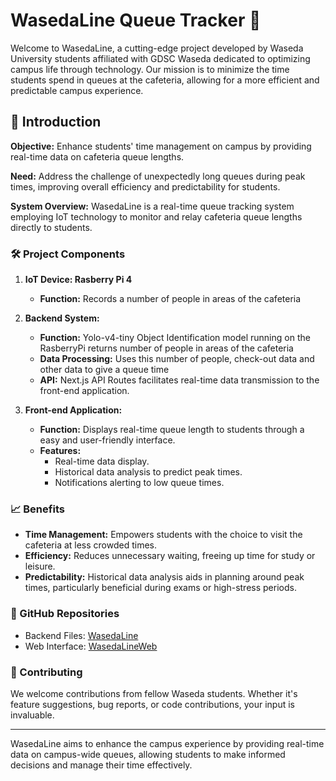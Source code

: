 # WasedaLine Queue Tracker 🚀

Welcome to WasedaLine, a cutting-edge project developed by Waseda University students affiliated with GDSC Waseda dedicated to optimizing campus life through technology. Our mission is to minimize the time students spend in queues at the cafeteria, allowing for a more efficient and predictable campus experience.

## 🎯 Introduction

**Objective:** Enhance students' time management on campus by providing real-time data on cafeteria queue lengths.

**Need:** Address the challenge of unexpectedly long queues during peak times, improving overall efficiency and predictability for students.

**System Overview:** WasedaLine is a real-time queue tracking system employing IoT technology to monitor and relay cafeteria queue lengths directly to students.

### 🛠 Project Components

1. **IoT Device: Rasberry Pi 4**
   - **Function:** Records a number of people in areas of the cafeteria

2. **Backend System:**
   - **Function:** Yolo-v4-tiny Object Identification model running on the RasberryPi returns number of people in areas of the cafeteria
   - **Data Processing:** Uses this number of people, check-out data and other data to give a queue time
   - **API:** Next.js API Routes facilitates real-time data transmission to the front-end application.

3. **Front-end Application:**
   - **Function:** Displays real-time queue length to students through a easy and user-friendly interface.
   - **Features:** 
     - Real-time data display.
     - Historical data analysis to predict peak times.
     - Notifications alerting to low queue times.

### 📈 Benefits

- **Time Management:** Empowers students with the choice to visit the cafeteria at less crowded times.
- **Efficiency:** Reduces unnecessary waiting, freeing up time for study or leisure.
- **Predictability:** Historical data analysis aids in planning around peak times, particularly beneficial during exams or high-stress periods.

### 🔗 GitHub Repositories

- Backend Files: [WasedaLine](https://github.com/s3nmith/WasedaLine)
- Web Interface: [WasedaLineWeb](https://github.com/s3nmith/WasedaLineWeb)


### 🤝 Contributing

We welcome contributions from fellow Waseda students. Whether it's feature suggestions, bug reports, or code contributions, your input is invaluable.

---

WasedaLine aims to enhance the campus experience by providing real-time data on campus-wide queues, allowing students to make informed decisions and manage their time effectively.


